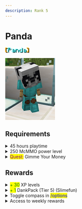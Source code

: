 ```yaml
---
description: Rank 5
---
```


# Panda

![](<../../.gitbook/assets/panda name.png>)

![](../../.gitbook/assets/panda.png)

## Requirements

<details>

<summary>45 hours playtime</summary>

* Be on the server for 45 hours

This can include AFK time.

</details>

<details>

<summary>250 McMMO power level</summary>

* Reach a power level of 250

McMMO XP can also be found in Vote Crates!

</details>

<details>

<summary><mark style="color:purple;">Quest:</mark> Gimme Your Money</summary>

* Type: <mark style="color:blue;">**/cheque 2500**</mark>
* Have: Cheque for <mark style="color:green;">**$2,500.00**</mark>

Hold a piece of paper in hand while running the command.

The cheque for this quest is automatically removed after you make it.

</details>

## Rewards

<details>

<summary><mark style="color:green;">+ 30</mark> XP levels</summary>

* Receive 30 levels worth of XP

</details>

<details>

<summary><mark style="color:green;">+ 1</mark> DankPack (Tier 5) (Slimefun)</summary>

* Receive a Tier 5 DankPack

A 5th Tier DankPack is a portable storage container that can hold 5 different items, each item maximum storage being 8,192.

It will automatically vacuum you_r_ specified items and store them.

_DankPacks do not vacuum anything at all if your inventory is completely full! **You must have at least one empty inventory slot open for this item to work properly**._

</details>

<details>

<summary>Toggle compass in <mark style="color:blue;">/options</mark></summary>

* New option available in <mark style="color:blue;">**/options**</mark>: Toggle Compass

Compass will appear at the top of your screen.

</details>

<details>

<summary>Access to weekly rewards</summary>

* Weekly rewards now available in <mark style="color:blue;">**/rewards**</mark>

Weekly rewards include:

* <mark style="color:green;">**+ 7,000**</mark> Claim Blocks
* <mark style="color:green;">**+ $100,000**</mark>
* <mark style="color:green;">**+ 150**</mark> XP levels
* <mark style="color:green;">**+ 750**</mark> Tokens

</details>

